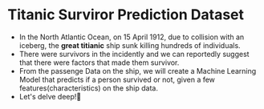 # Titanic Surviror Prediction Dataset

- In the North Atlantic Ocean, on 15 April 1912, due to collision with an iceberg, the **great titianic** ship sunk killing hundreds of individuals.
- There were survivors in the incidently and we can reportedly suggest that there were factors that made them survivor.
- From the passenge Data on the ship, we will create a Machine Learning Model that predicts if a person survived or not, given a few features(characteristics) on the ship data.
- Let's delve deep!🦾
